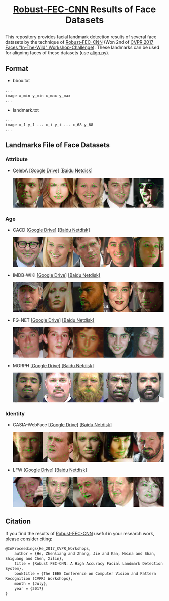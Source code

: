 # <p align="center"> [Robust-FEC-CNN](http://openaccess.thecvf.com/content_cvpr_2017_workshops/w33/papers/He_Robust_FEC-CNN_A_CVPR_2017_paper.pdf) Results of Face Datasets </p>

This repository provides facial landmark detection results of several face datasets by the technique of [Robust-FEC-CNN](http://openaccess.thecvf.com/content_cvpr_2017_workshops/w33/papers/He_Robust_FEC-CNN_A_CVPR_2017_paper.pdf) (Won 2nd of [CVPR 2017 Faces "In-The-Wild" Workshop-Challenge](http://openaccess.thecvf.com/CVPR2017_workshops/CVPR2017_W33.py)). These landmarks can be used for aligning faces of these datasets (use [align.py](align.py)).


## Format
- bbox.txt
```
...
image x_min y_min x_max y_max
...
```

- landmark.txt
```
...
image x_1 y_1 ... x_i y_i ... x_68 y_68
...
```

## Landmarks File of Face Datasets
### Attribute
- CelebA [[Google Drive]](https://drive.google.com/open?id=1irMazxNBx2KDZXpaixza4KZTXDTstk3G) [[Baidu Netdisk]](https://pan.baidu.com/s/1mo6v0o9dUkOMXElFZ-UGgQ)
    <p align="center"> <img src="pics\celeba.png"> </p>

### Age
- CACD [[Google Drive]](https://drive.google.com/open?id=1OdP7t0KQZ5sOyILGN71LORSLrBmDfVmi) [[Baidu Netdisk]](https://pan.baidu.com/s/1Tin8dsD9-Sh7JoBA4zWwVQ)
    <p align="center"> <img src="pics\cacd.png"> </p>
- IMDB-WIKI [[Google Drive]](https://drive.google.com/open?id=1lHYRHKK9AwuPJbyyjK1ZbbS9n01BqwI5) [[Baidu Netdisk]](https://pan.baidu.com/s/17dY91S3X47oh9GGbwODNdw)
    <p align="center"> <img src="pics\imdb-wiki.png"> </p>
- FG-NET [[Google Drive]](https://drive.google.com/open?id=1qR_9hAp9m6dQDupbsTozbZdE1VslK7XP) [[Baidu Netdisk]](https://pan.baidu.com/s/1AA3cNaoi50EaKRNOBMzRZg)
    <p align="center"> <img src="pics\fg-net.png"> </p>
- MORPH [[Google Drive]](https://drive.google.com/open?id=15bFf1eBdPWvGbZoZ2ValYDY2tOBRfxdV) [[Baidu Netdisk]](https://pan.baidu.com/s/1ENoI5X7aq3Tzo7-HRF1L7g)
    <p align="center"> <img src="pics\morph.png"> </p>

### Identity
- CASIA-WebFace [[Google Drive]](https://drive.google.com/open?id=1e2N7hR84XoV5WjDdC_QhVd7Q8IaXOOv0) [[Baidu Netdisk]](https://pan.baidu.com/s/1Hic8PjmmWWcLqf4SZYcXmg)
    <p align="center"> <img src="pics\casia-webface.png"> </p>
- LFW [[Google Drive]](https://drive.google.com/open?id=15P_KoC4PjwkWjcRQI8uKIgwHxdQKT0xa) [[Baidu Netdisk]](https://pan.baidu.com/s/12Hr9lOyJq8K0WCf8c-kzeQ)
    <p align="center"> <img src="pics\lfw.png"> </p>

## Citation
If you find the results of [Robust-FEC-CNN](http://openaccess.thecvf.com/content_cvpr_2017_workshops/w33/papers/He_Robust_FEC-CNN_A_CVPR_2017_paper.pdf) useful in your research work, please consider citing:

    @InProceedings{He_2017_CVPR_Workshops,
        author = {He, Zhenliang and Zhang, Jie and Kan, Meina and Shan, Shiguang and Chen, Xilin},
        title = {Robust FEC-CNN: A High Accuracy Facial Landmark Detection System},
        booktitle = {The IEEE Conference on Computer Vision and Pattern Recognition (CVPR) Workshops},
        month = {July},
        year = {2017}
    }